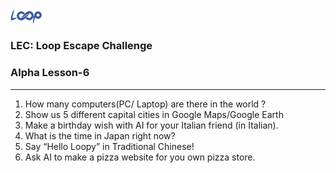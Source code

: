 <img src='./loop.png' width='10%'>

### LEC: Loop Escape Challenge
### Alpha Lesson-6
---
1. How many computers(PC/ Laptop) are there in the world ?
2. Show us 5 different capital cities in Google Maps/Google Earth
3. Make a birthday wish with AI for your Italian friend (in Italian).
4. What is the time in Japan right now?
5. Say “Hello Loopy” in Traditional Chinese!
6. Ask AI to make a pizza website for you own pizza store.
